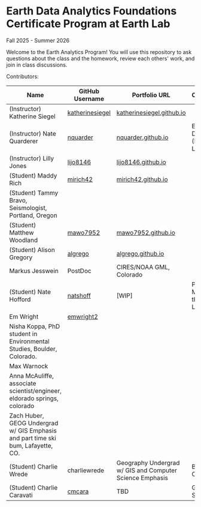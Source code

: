 # Earth Data Analytics Foundations Certificate Program at Earth Lab
Fall 2025 - Summer 2026

Welcome to the Earth Analytics Program! You will use this repository to ask questions about the class and the homework, review each others' work, and join in class discussions.

Contributors:

| Name | GitHub Username | Portfolio URL | Occupation | Location |
| ---- | --------------- | ------------- | ---------- | -------- |
| (Instructor) Katherine Siegel | [katherinesiegel](https://www.github.com/katherinesiegel) | [katherinesiegel.github.io](https://katherinesiegel.github.io) | | |
| (Instructor) Nate Quarderer | [nquarder](https://www.github.com/nquarder) | [nquarder.github.io](https://nquarder.github.io/) | Education Director (Earth Lab/ESIIL) | Arvada, CO|
| (Instructor) Lilly Jones | [lijo8146](https://github.com/lijo8146)  | [lijo8146.github.io](https://lijo8146.github.io) | | |
| (Student)  Maddy Rich | [mirich42](https://github.com/mirich42) | [mirich42.github.io](https://github.com/mirich42) |
| (Student) Tammy Bravo, Seismologist, Portland, Oregon
| (Student) Matthew Woodland | [mawo7952](https://github.com/mawo7952) | [mawo7952.github.io](https://github.com/mawo7952) |
| (Student) Alison Gregory | [algrego](https://github.com/algrego) | [algrego.github.io](https://algrego.github.io) |
| Markus Jesswein | PostDoc | CIRES/NOAA GML, Colorado |
| (Student) Nate Hofford | [natshoff](https://github.com/natshoff) | [WIP] | Project Manager in the Earth Lab | Boulder, CO |
| Em Wright | [emwright2](https://github.com/emwright2) | |
| Nisha Koppa, PhD student in Environmental Studies, Boulder, Colorado. 
| Max Warnock
| Anna McAuliffe, associate scientist/engineer, eldorado springs, colorado
| Zach Huber, GEOG Undergrad w/ GIS Emphasis and part time ski bum, Lafayette, CO.
| (Student) Charlie Wrede | charliewrede | Geography Undergrad w/ GIS and Computer Science Emphasis | Boulder, CO
| (Student) Charlie Caravati | [cmcara](https://github.com/cmcara) | TBD | Grad Student | Boulder, CO

